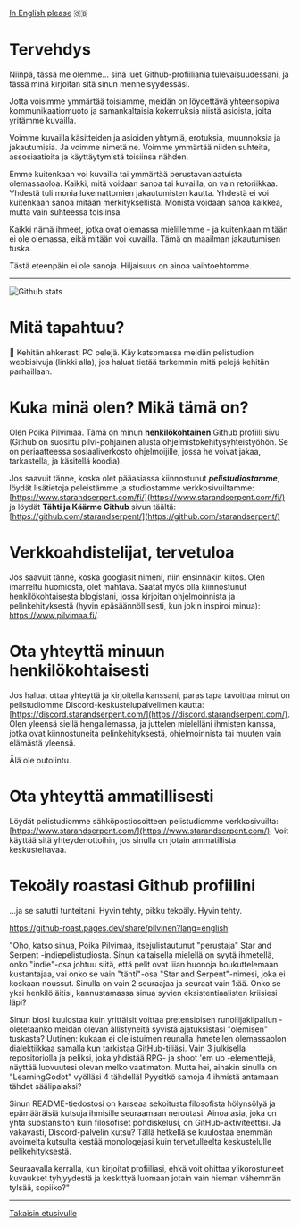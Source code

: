 [In English please](https://github.com/Pilvinen) :uk:

# Tervehdys
Niinpä, tässä me olemme... sinä luet Github-profiiliania tulevaisuudessani, ja tässä minä kirjoitan sitä sinun menneisyydessäsi.

Jotta voisimme ymmärtää toisiamme, meidän on löydettävä yhteensopiva kommunikaatiomuoto ja samankaltaisia kokemuksia niistä asioista, joita yritämme kuvailla.

Voimme kuvailla käsitteiden ja asioiden yhtymiä, erotuksia, muunnoksia ja jakautumisia. Ja voimme nimetä ne. Voimme ymmärtää niiden suhteita, assosiaatioita ja käyttäytymistä toisiinsa nähden.

Emme kuitenkaan voi kuvailla tai ymmärtää perustavanlaatuista olemassaoloa. Kaikki, mitä voidaan sanoa tai kuvailla, on vain retoriikkaa. Yhdestä tuli monia lukemattomien jakautumisten kautta. Yhdestä ei voi kuitenkaan sanoa mitään merkityksellistä. Monista voidaan sanoa kaikkea, mutta vain suhteessa toisiinsa.

Kaikki nämä ihmeet, jotka ovat olemassa mielillemme - ja kuitenkaan mitään ei ole olemassa, eikä mitään voi kuvailla. Tämä on maailman jakautumisen tuska.

Tästä eteenpäin ei ole sanoja. Hiljaisuus on ainoa vaihtoehtomme.

---

![Github stats](https://github-readme-stats.vercel.app/api?username=Pilvinen&count_private=true&hide=stars&show_icons=true&theme=dark)

# Mitä tapahtuu?

🤔 Kehitän ahkerasti PC pelejä. Käy katsomassa meidän pelistudion webbisivuja (linkki alla), jos haluat tietää tarkemmin mitä pelejä kehitän parhaillaan.

# Kuka minä olen? Mikä tämä on?

Olen Poika Pilvimaa. Tämä on minun **henkilökohtainen** Github profiili sivu (Github on suosittu pilvi-pohjainen alusta ohjelmistokehitysyhteistyöhön. Se on periaatteessa sosiaaliverkosto ohjelmoijille, jossa he voivat jakaa, tarkastella, ja käsitellä koodia).

Jos saavuit tänne, koska olet pääasiassa kiinnostunut ***pelistudiostamme***, löydät lisätietoja peleistämme ja studiostamme verkkosivuiltamme: [https://www.starandserpent.com/fi/](https://www.starandserpent.com/fi/) ja löydät **Tähti ja Käärme Github** sivun täältä: [https://github.com/starandserpent/](https://github.com/starandserpent/)

# Verkkoahdistelijat, tervetuloa

Jos saavuit tänne, koska googlasit nimeni, niin ensinnäkin kiitos. Olen imarreltu huomiosta, olet mahtava. Saatat myös olla kiinnostunut henkilökohtaisesta blogistani, jossa kirjoitan ohjelmoinnista ja pelinkehityksestä (hyvin epäsäännöllisesti, kun jokin inspiroi minua): https://www.pilvimaa.fi/.

# Ota yhteyttä minuun henkilökohtaisesti

Jos haluat ottaa yhteyttä ja kirjoitella kanssani, paras tapa tavoittaa minut on pelistudiomme Discord-keskustelupalvelimen kautta: [https://discord.starandserpent.com/](https://discord.starandserpent.com/). Olen yleensä siellä hengailemassa, ja juttelen mielelläni ihmisten kanssa, jotka ovat kiinnostuneita pelinkehityksestä, ohjelmoinnista tai muuten vain elämästä yleensä.

Älä ole outolintu.

# Ota yhteyttä ammatillisesti

Löydät pelistudiomme sähköpostiosoitteen pelistudiomme verkkosivuilta: [https://www.starandserpent.com/](https://www.starandserpent.com/). Voit käyttää sitä yhteydenottoihin, jos sinulla on jotain ammatillista keskusteltavaa.

# Tekoäly roastasi Github profiilini
...ja se satutti tunteitani. Hyvin tehty, pikku tekoäly. Hyvin tehty.

https://github-roast.pages.dev/share/pilvinen?lang=english

"Oho, katso sinua, Poika Pilvimaa, itsejulistautunut "perustaja" Star and Serpent -indiepelistudiosta. Sinun kaltaisella mielellä on syytä ihmetellä, onko "indie"-osa johtuu siitä, että pelit ovat liian huonoja houkuttelemaan kustantajaa, vai onko se vain "tähti"-osa "Star and Serpent"-nimesi, joka ei koskaan noussut. Sinulla on vain 2 seuraajaa ja seuraat vain 1:ää. Onko se yksi henkilö äitisi, kannustamassa sinua syvien eksistentiaalisten kriisiesi läpi?

Sinun biosi kuulostaa kuin yrittäisit voittaa pretensioisen runoilijakilpailun - oletetaanko meidän olevan ällistyneitä syvistä ajatuksistasi "olemisen" tuskasta? Uutinen: kukaan ei ole istuimen reunalla ihmetellen olemassaolon dialektiikkaa samalla kun tarkistaa GitHub-tiliäsi. Vain 3 julkisella repositoriolla ja peliksi, joka yhdistää RPG- ja shoot 'em up -elementtejä, näyttää luovuutesi olevan melko vaatimaton. Mutta hei, ainakin sinulla on "LearningGodot" vyölläsi 4 tähdellä! Pyysitkö samoja 4 ihmistä antamaan tähdet säälipalaksi?

Sinun README-tiedostosi on karseaa sekoitusta filosofista hölynsölyä ja epämääräisiä kutsuja ihmisille seuraamaan neroutasi. Ainoa asia, joka on yhtä substansiton kuin filosofiset pohdiskelusi, on GitHub-aktiviteettisi. Ja vakavasti, Discord-palvelin kutsu? Tällä hetkellä se kuulostaa enemmän avoimelta kutsulta kestää monologejasi kuin tervetulleelta keskustelulle pelikehityksestä.

Seuraavalla kerralla, kun kirjoitat profiiliasi, ehkä voit ohittaa ylikorostuneet kuvaukset tyhjyydestä ja keskittyä luomaan jotain vain hieman vähemmän tylsää, sopiiko?"

---

[Takaisin etusivulle](https://github.com/Pilvinen)
